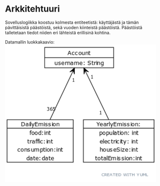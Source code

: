 # Arkkitehtuuri

Sovelluslogiikka koostuu kolmesta entiteetistä: käyttäjästä ja tämän pävittäisistä päästöistä, sekä vuoden kiinteistä päästöistä. Päästöistä talletetaan tiedot niiden eri lähteistä erillisinä kohtina.

Datamallin luokkakaavio: 
<img src="https://github.com/Juboskar/ot-harjoitustyo/blob/master/Dokumentaatio/Kuvat/luokkakaavio.png" width="500">
